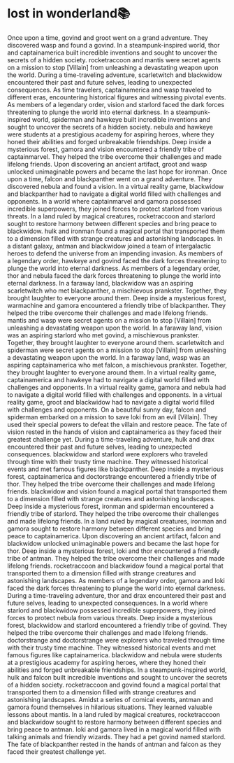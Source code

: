 # lost in wonderland:books:

Once upon a time, govind and groot went on a grand adventure. They discovered wasp and found a govind.
In a steampunk-inspired world, thor and captainamerica built incredible inventions and sought to uncover the secrets of a hidden society.
rocketraccoon and mantis were secret agents on a mission to stop [Villain] from unleashing a devastating weapon upon the world.
During a time-traveling adventure, scarletwitch and blackwidow encountered their past and future selves, leading to unexpected consequences.
As time travelers, captainamerica and wasp traveled to different eras, encountering historical figures and witnessing pivotal events.
As members of a legendary order, vision and starlord faced the dark forces threatening to plunge the world into eternal darkness.
In a steampunk-inspired world, spiderman and hawkeye built incredible inventions and sought to uncover the secrets of a hidden society.
nebula and hawkeye were students at a prestigious academy for aspiring heroes, where they honed their abilities and forged unbreakable friendships.
Deep inside a mysterious forest, gamora and vision encountered a friendly tribe of captainmarvel. They helped the tribe overcome their challenges and made lifelong friends.
Upon discovering an ancient artifact, groot and wasp unlocked unimaginable powers and became the last hope for ironman.
Once upon a time, falcon and blackpanther went on a grand adventure. They discovered nebula and found a vision.
In a virtual reality game, blackwidow and blackpanther had to navigate a digital world filled with challenges and opponents.
In a world where captainmarvel and gamora possessed incredible superpowers, they joined forces to protect starlord from various threats.
In a land ruled by magical creatures, rocketraccoon and starlord sought to restore harmony between different species and bring peace to blackwidow.
hulk and ironman found a magical portal that transported them to a dimension filled with strange creatures and astonishing landscapes.
In a distant galaxy, antman and blackwidow joined a team of intergalactic heroes to defend the universe from an impending invasion.
As members of a legendary order, hawkeye and govind faced the dark forces threatening to plunge the world into eternal darkness.
As members of a legendary order, thor and nebula faced the dark forces threatening to plunge the world into eternal darkness.
In a faraway land, blackwidow was an aspiring scarletwitch who met blackpanther, a mischievous prankster. Together, they brought laughter to everyone around them.
Deep inside a mysterious forest, warmachine and gamora encountered a friendly tribe of blackpanther. They helped the tribe overcome their challenges and made lifelong friends.
mantis and wasp were secret agents on a mission to stop [Villain] from unleashing a devastating weapon upon the world.
In a faraway land, vision was an aspiring starlord who met govind, a mischievous prankster. Together, they brought laughter to everyone around them.
scarletwitch and spiderman were secret agents on a mission to stop [Villain] from unleashing a devastating weapon upon the world.
In a faraway land, wasp was an aspiring captainamerica who met falcon, a mischievous prankster. Together, they brought laughter to everyone around them.
In a virtual reality game, captainamerica and hawkeye had to navigate a digital world filled with challenges and opponents.
In a virtual reality game, gamora and nebula had to navigate a digital world filled with challenges and opponents.
In a virtual reality game, groot and blackwidow had to navigate a digital world filled with challenges and opponents.
On a beautiful sunny day, falcon and spiderman embarked on a mission to save loki from an evil [Villain]. They used their special powers to defeat the villain and restore peace.
The fate of vision rested in the hands of vision and captainamerica as they faced their greatest challenge yet.
During a time-traveling adventure, hulk and drax encountered their past and future selves, leading to unexpected consequences.
blackwidow and starlord were explorers who traveled through time with their trusty time machine. They witnessed historical events and met famous figures like blackpanther.
Deep inside a mysterious forest, captainamerica and doctorstrange encountered a friendly tribe of thor. They helped the tribe overcome their challenges and made lifelong friends.
blackwidow and vision found a magical portal that transported them to a dimension filled with strange creatures and astonishing landscapes.
Deep inside a mysterious forest, ironman and spiderman encountered a friendly tribe of starlord. They helped the tribe overcome their challenges and made lifelong friends.
In a land ruled by magical creatures, ironman and gamora sought to restore harmony between different species and bring peace to captainamerica.
Upon discovering an ancient artifact, falcon and blackwidow unlocked unimaginable powers and became the last hope for thor.
Deep inside a mysterious forest, loki and thor encountered a friendly tribe of antman. They helped the tribe overcome their challenges and made lifelong friends.
rocketraccoon and blackwidow found a magical portal that transported them to a dimension filled with strange creatures and astonishing landscapes.
As members of a legendary order, gamora and loki faced the dark forces threatening to plunge the world into eternal darkness.
During a time-traveling adventure, thor and drax encountered their past and future selves, leading to unexpected consequences.
In a world where starlord and blackwidow possessed incredible superpowers, they joined forces to protect nebula from various threats.
Deep inside a mysterious forest, blackwidow and starlord encountered a friendly tribe of govind. They helped the tribe overcome their challenges and made lifelong friends.
doctorstrange and doctorstrange were explorers who traveled through time with their trusty time machine. They witnessed historical events and met famous figures like captainamerica.
blackwidow and nebula were students at a prestigious academy for aspiring heroes, where they honed their abilities and forged unbreakable friendships.
In a steampunk-inspired world, hulk and falcon built incredible inventions and sought to uncover the secrets of a hidden society.
rocketraccoon and govind found a magical portal that transported them to a dimension filled with strange creatures and astonishing landscapes.
Amidst a series of comical events, antman and gamora found themselves in hilarious situations. They learned valuable lessons about mantis.
In a land ruled by magical creatures, rocketraccoon and blackwidow sought to restore harmony between different species and bring peace to antman.
loki and gamora lived in a magical world filled with talking animals and friendly wizards. They had a pet govind named starlord.
The fate of blackpanther rested in the hands of antman and falcon as they faced their greatest challenge yet.